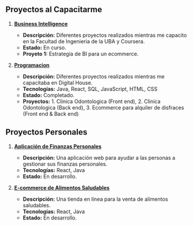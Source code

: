 ## Proyectos al Capacitarme

1. **[Business Intelligence](https://github.com/severs1975/BI)**
   - **Descripción:** Diferentes proyectos realizados mientras me capacito en la Facultad de Ingenieria de la UBA y Coursera.
   - **Estado:** En curso.
   - **Proyeto 1:** Estrategia de BI para un ecommerce.
   
3. **[Programacion](https://github.com/severs1975/proyectos-programacion)**
    - **Descripción:** Diferentes proyectos realizados mientras me capacitaba en Digital House.
    - **Tecnologías:** Java, React, SQL, JavaScript, HTML, CSS
    - **Estado:** Completado.
    - **Proyectos:** 1. Clinica Odontologica (Front end), 2. Clinica Odontologica (Back end), 3. Ecommerce para alquiler de disfraces (Front end & Back end)
  
  
## Proyectos Personales

1. **[Aplicación de Finanzas Personales](https://github.com/usuario/finanzas-personales)**
   - **Descripción:** Una aplicación web para ayudar a las personas a gestionar sus finanzas personales.
   - **Tecnologías:** React, Java
   - **Estado:** En desarrollo.
     
2. **[E-commerce de Alimentos Saludables](https://github.com/usuario/ecommerce-alimentos)**
   - **Descripción:** Una tienda en línea para la venta de alimentos saludables.
   - **Tecnologías:** React, Java
   - **Estado:** En desarrollo.
